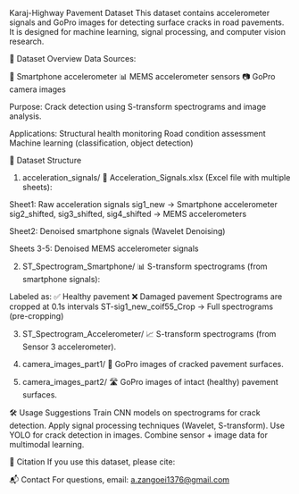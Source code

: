 Karaj-Highway Pavement Dataset
This dataset contains accelerometer signals and GoPro images for detecting surface cracks in road pavements.
It is designed for machine learning, signal processing, and computer vision research.

📌 Dataset Overview
Data Sources:

📱 Smartphone accelerometer
📊 MEMS accelerometer sensors
📷 GoPro camera images

Purpose: Crack detection using S-transform spectrograms and image analysis.

Applications:
Structural health monitoring
Road condition assessment
Machine learning (classification, object detection)

📂 Dataset Structure
1. acceleration_signals/
📄 Acceleration_Signals.xlsx (Excel file with multiple sheets):

Sheet1: Raw acceleration signals
sig1_new → Smartphone accelerometer
sig2_shifted, sig3_shifted, sig4_shifted → MEMS accelerometers

Sheet2: Denoised smartphone signals (Wavelet Denoising)

Sheets 3-5: Denoised MEMS accelerometer signals

2. ST_Spectrogram_Smartphone/
📊 S-transform spectrograms (from smartphone signals):

Labeled as:
✅ Healthy pavement
❌ Damaged pavement
Spectrograms are cropped at 0.1s intervals
ST-sig1_new_coif55_Crop → Full spectrograms (pre-cropping)

3. ST_Spectrogram_Accelerometer/
📈 S-transform spectrograms (from Sensor 3 accelerometer).

5. camera_images_part1/
📸 GoPro images of cracked pavement surfaces.

7. camera_images_part2/
🛣️ GoPro images of intact (healthy) pavement surfaces.

🛠️ Usage Suggestions
Train CNN models on spectrograms for crack detection.
Apply signal processing techniques (Wavelet, S-transform).
Use YOLO for crack detection in images.
Combine sensor + image data for multimodal learning.

📜 Citation
If you use this dataset, please cite:

📬 Contact
For questions, email: a.zangoei1376@gmail.com


